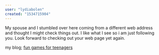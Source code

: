 ```yaml
---
user: "lydiabolen"
created: "1534715904"
---
```


My spouse and  I stumbled over here coming from a different web address and thought I might check things out.
I like what I see so i am just following you.
Look forward to checking out your web page yet again.

my blog; <a href="https://wolanskyrumi.wordpress.com/">fun games for teenagers</a>
